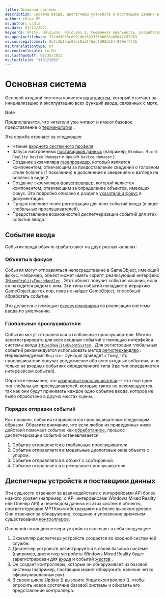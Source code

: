 ```yaml
---
title: Основная система
description: Система ввода, диспетчеры устройств и поставщики данных в МРТК
author: cDiaz-MS
ms.author: cadia
ms.date: 01/12/2021
keywords: Unity, HoloLens, HoloLens 2, Смешанная реальность, разработка, МРТК, события
ms.openlocfilehash: 79ebd3855cd991db168233f00058ab5d42f87d83
ms.sourcegitcommit: 8b4c2b1aac83bc8adf46acfd92b564f899ef7735
ms.translationtype: MT
ms.contentlocale: ru-RU
ms.lasthandoff: 06/30/2021
ms.locfileid: "113121602"
---
```

# <a name="core-system"></a>Основная система

Основой входной системы является [инпутсистем](../features/input/overview.md), который отвечает за инициализацию и эксплуатацию всех функций ввода, связанных с мртк.

> [!NOTE]
> Предполагается, что читатели уже читают и имеют базовое представление о [терминологии](terminology.md) .

Эта служба отвечает за следующее:

- Чтение [входного системного профиля](../configuration/mixed-reality-configuration-guide.md#input-system-settings)
- Запуск настроенных [поставщиков данных](../features/input/input-providers.md) (например, `Windows Mixed Reality Device Manager` и `OpenVR Device Manager` ).
- Создание экземпляра [газепровидер](xref:Microsoft.MixedReality.Toolkit.Input.IMixedRealityGazeProvider), который является компонентом, отвечающим за предоставление сведений о головном стиле hololens (1 поколение) в дополнение к сведениям о взгляде на hololens в виде 2.
- Создание экземпляра [фокуспровидер](xref:Microsoft.MixedReality.Toolkit.Input.IMixedRealityFocusProvider), который является компонентом, отвечающим за определение объектов, имеющих фокус. Это подробно описано в разделе [указатели и фокус](controllers-pointers-and-focus.md#pointers-and-focus) в документации.
- Предоставление точек регистрации для всех событий ввода (в виде [глобальных прослушивателей](#global-listeners)).
- Предоставление возможностей диспетчеризации событий для этих событий ввода.

## <a name="input-events"></a>События ввода

События ввода обычно срабатывают на двух разных каналах:

### <a name="objects-in-focus"></a>Объекты в фокусе

События могут отправляться непосредственно в GameObject, имеющий фокус. Например, объект может иметь скрипт, реализующий интерфейс [`IMixedRealityTouchHandler`](xref:Microsoft.MixedReality.Toolkit.Input.IMixedRealityTouchHandler) .
Этот объект получит события касания, если он находится рядом с ним. Эти типы событий попадают в иерархию GameObject до тех пор, пока не найдет GameObject, способный обработать событие.

Это делается с помощью [ексекутехиерарчи](https://docs.unity3d.com/ScriptReference/EventSystems.ExecuteEvents.ExecuteHierarchy.html) из реализации системы ввода по умолчанию.

### <a name="global-listeners"></a>Глобальные прослушиватели

События могут отправляться в глобальные прослушиватели. Можно зарегистрировать для всех входных событий с помощью интерфейса системы ввода [`IMixedRealityEventSystem`](xref:Microsoft.MixedReality.Toolkit.IMixedRealityEventSystem) . Для регистрации глобальных событий рекомендуется использовать метод [регистерхандлер](xref:Microsoft.MixedReality.Toolkit.IMixedRealityEventSystem.RegisterHandler%2A) . Нерекомендуемая `Register` функция приведет к тому, что прослушиватели получат уведомление обо всех входных событиях, а не только на входных событиях определенного типа (где тип определяется интерфейсом событий).

Обратите внимание, что [резервные прослушиватели](xref:Microsoft.MixedReality.Toolkit.Input.MixedRealityInputSystem.PushFallbackInputHandler%2A) — это еще один тип глобальных прослушивателей, которые также не рекомендуются, так как они будут принимать каждое одно событие ввода, которое не было обработано в других местах сцены.

### <a name="order-of-event-dispatch"></a>Порядок отправки событий

Как правило, события отправляются прослушивателям следующим образом. Обратите внимание, что если любое из приведенных ниже действий помечает событие как [обработанное](https://docs.unity3d.com/ScriptReference/EventSystems.AbstractEventData-used.html), процесс диспетчеризации событий останавливается.

1. Событие отправляется в глобальные прослушиватели.
2. Событие отправляется в модальные диалоговые окна объекта с упором.
3. Событие отправляется в объект с сортировкой.
4. Событие отправляется в резервные прослушиватели.

## <a name="device-managers-and-data-providers"></a>Диспетчеры устройств и поставщики данных

Эти сущности отвечают за взаимодействие с интерфейсами API более низкого уровня (например, с API-интерфейсами Windows Mixed Reality или Опенвр API) и переводом данных из этих систем в объекты, соответствующие МРТКным абстракциям на более высоком уровне. Они отвечают за обнаружение, создание и управление временем существования [контроллеров](controllers-pointers-and-focus.md#controllers).

Основной поток диспетчера устройств включает в себя следующее:

1. Экземпляр диспетчера устройств создается во входной системной службе.
2. Диспетчер устройств регистрируется в своей базовой системе (например, диспетчер устройств Windows Mixed Reality будет зарегистрирован для [входа](../features/input/input-events.md) и событий [жестов](../features/input/gestures.md#gesture-events) .
3. Он создает контроллеры, которые он обнаруживает из базовой системы (например, поставщик может обнаружить наличие четко сформулированных рук).
4. В своем цикле Update () вызовите Упдатеконтроллер (), чтобы опросить новое состояние базовой системы и обновить его представление контроллера.
